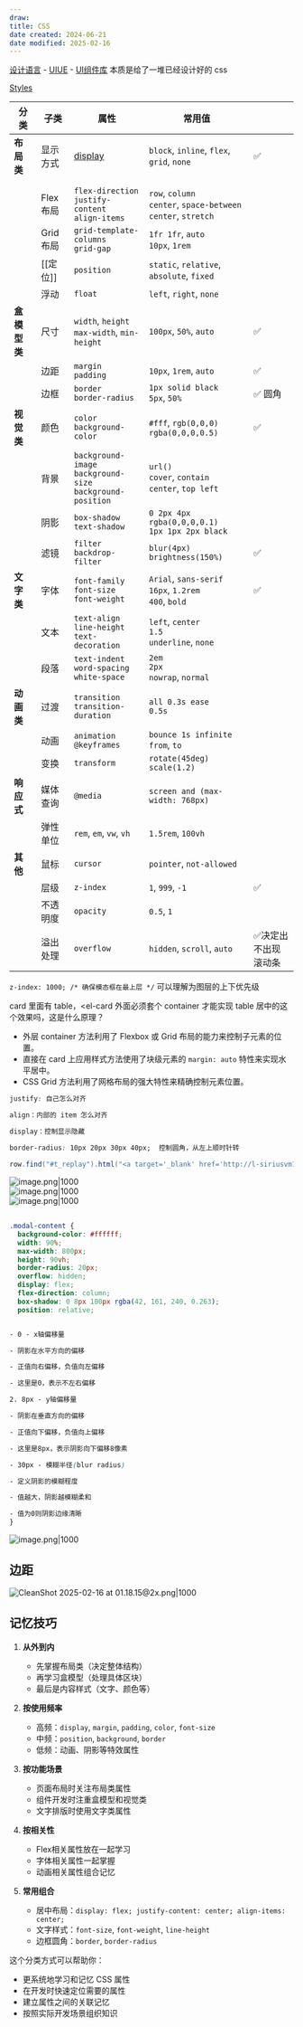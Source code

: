 ```yaml
---
draw:
title: CSS
date created: 2024-06-21
date modified: 2025-02-16
---
```


[设计语言](设计语言.md) - [UIUE](UIUE.md) - [UI组件库](UI组件库.md) 本质是给了一堆已经设计好的 css

<!-- more -->

[Styles](Styles.md)

| 分类       | 子类     | 属性                                                               | 常用值                                                                 |            |
| -------- | ------ | ---------------------------------------------------------------- | ------------------------------------------------------------------- | ---------- |
| **布局类**  | 显示方式   | [display](display.md)                                            | `block`, `inline`, `flex`, `grid`, `none`                           | ✅          |
|          |        |                                                                  |                                                                     |            |
|          |        |                                                                  |                                                                     |            |
|          | Flex布局 | `flex-direction`<br>`justify-content`<br>`align-items`           | `row`, `column`<br>`center`, `space-between`<br>`center`, `stretch` |            |
|          | Grid布局 | `grid-template-columns`<br>`grid-gap`                            | `1fr 1fr`, `auto`<br>`10px`, `1rem`                                 |            |
|          | [[定位]] | `position`                                                       | `static`, `relative`, `absolute`, `fixed`                           |            |
|          | 浮动     | `float`                                                          | `left`, `right`, `none`                                             |            |
| **盒模型类** | 尺寸     | `width`, `height`<br>`max-width`, `min-height`                   | `100px`, `50%`, `auto`                                              | ✅          |
|          | 边距     | `margin`<br>`padding`                                            | `10px`, `1rem`, `auto`                                              | ✅          |
|          | 边框     | `border`<br>`border-radius`                                      | `1px solid black`<br>`5px`, `50%`                                   | ✅  圆角      |
| **视觉类**  | 颜色     | `color`<br>`background-color`                                    | `#fff`, `rgb(0,0,0)`<br>`rgba(0,0,0,0.5)`                           | ✅          |
|          | 背景     | `background-image`<br>`background-size`<br>`background-position` | `url()`<br>`cover`, `contain`<br>`center`, `top left`               |            |
|          | 阴影     | `box-shadow`<br>`text-shadow`                                    | `0 2px 4px rgba(0,0,0,0.1)`<br>`1px 1px 2px black`                  |            |
|          | 滤镜     | `filter`<br>`backdrop-filter`                                    | `blur(4px)`<br>`brightness(150%)`                                   | ✅          |
| **文字类**  | 字体     | `font-family`<br>`font-size`<br>`font-weight`                    | `Arial`, `sans-serif`<br>`16px`, `1.2rem`<br>`400`, `bold`          | ✅          |
|          | 文本     | `text-align`<br>`line-height`<br>`text-decoration`               | `left`, `center`<br>`1.5`<br>`underline`, `none`                    |            |
|          | 段落     | `text-indent`<br>`word-spacing`<br>`white-space`                 | `2em`<br>`2px`<br>`nowrap`, `normal`                                |            |
| **动画类**  | 过渡     | `transition`<br>`transition-duration`                            | `all 0.3s ease`<br>`0.5s`                                           |            |
|          | 动画     | `animation`<br>`@keyframes`                                      | `bounce 1s infinite`<br>`from`, `to`                                |            |
|          | 变换     | `transform`                                                      | `rotate(45deg)`<br>`scale(1.2)`                                     |            |
| **响应式**  | 媒体查询   | `@media`                                                         | `screen and (max-width: 768px)`                                     |            |
|          | 弹性单位   | `rem`, `em`, `vw`, `vh`                                          | `1.5rem`, `100vh`                                                   |            |
| **其他**   | 鼠标     | `cursor`                                                         | `pointer`, `not-allowed`                                            |            |
|          | 层级     | `z-index`                                                        | `1`, `999`, `-1`                                                    | ✅          |
|          | 不透明度   | `opacity`                                                        | `0.5`, `1`                                                          |            |
|          | 溢出处理   | `overflow`                                                       | `hidden`, `scroll`, `auto`                                          | ✅决定出不出现滚动条 |

`z-index: 1000; /* 确保模态框在最上层 */` 可以理解为图层的上下优先级

card 里面有 table，<el-card 外面必须套个 container 才能实现 table 居中的这个效果吗，这是什么原理？

- 外层 container 方法利用了 Flexbox 或 Grid 布局的能力来控制子元素的位置。
- 直接在 card 上应用样式方法使用了块级元素的 `margin: auto` 特性来实现水平居中。
- CSS Grid 方法利用了网格布局的强大特性来精确控制元素位置。

```css
justify: 自己怎么对齐

align：内部的 item 怎么对齐

display：控制显示隐藏

border-radius: 10px 20px 30px 40px;  控制圆角，从左上顺时针转
```

```Java
row.find("#t_replay").html("<a target='_blank' href='http://l-siriusvm16.h.cn2.qunar.com:8080/open/mockQueryOrderPrice.jsp?orderQuery="    + n.orderQuery+ + "&sectionQuery="+ n.sectionQuery +"'>回放</a>");
```

![image.png|1000](https://imagehosting4picgo.oss-cn-beijing.aliyuncs.com/imagehosting/fix-dir%2Fpicgo%2Fpicgo-clipboard-images%2F2024%2F06%2F26%2F15-42-51-6c0da2fbab6f762ef4c6fd2236757efd-20240626154250-d057e5.png)  
![image.png|1000](https://imagehosting4picgo.oss-cn-beijing.aliyuncs.com/imagehosting/fix-dir%2Fpicgo%2Fpicgo-clipboard-images%2F2024%2F06%2F26%2F15-43-07-24344db62c5347678186c1e065b69acf-20240626154306-d974ea.png)  
![image.png|1000](https://imagehosting4picgo.oss-cn-beijing.aliyuncs.com/imagehosting/fix-dir%2Fpicgo%2Fpicgo-clipboard-images%2F2024%2F06%2F26%2F15-45-38-5c0c7a6c8de90ec16d10ad6a036a509e-20240626154537-237cea.png)

##


```css
.modal-content {
  background-color: #ffffff;
  width: 90%;
  max-width: 800px;
  height: 90vh;
  border-radius: 20px;
  overflow: hidden;
  display: flex;
  flex-direction: column;
  box-shadow: 0 8px 100px rgba(42, 161, 240, 0.263);
  position: relative;


- 0 - x轴偏移量

- 阴影在水平方向的偏移

- 正值向右偏移，负值向左偏移

- 这里是0，表示不左右偏移

2. 8px - y轴偏移量

- 阴影在垂直方向的偏移

- 正值向下偏移，负值向上偏移

- 这里是8px，表示阴影向下偏移8像素

- 30px - 模糊半径(blur radius)

- 定义阴影的模糊程度

- 值越大，阴影越模糊柔和

- 值为0则阴影边缘清晰
}
```

![image.png|1000](https://imagehosting4picgo.oss-cn-beijing.aliyuncs.com/imagehosting/fix-dir%2Fpicgo%2Fpicgo-clipboard-images%2F2024%2F11%2F03%2F23-37-53-a4f4e78e4f5cda38831a6c32807a9fb1-202411032337457-881f65.png)

## 边距

![CleanShot 2025-02-16 at 01.18.15@2x.png|1000](https://imagehosting4picgo.oss-cn-beijing.aliyuncs.com/imagehosting/fix-dir%2Fmedia%2Fmedia_bl9yDkE0aJ%2F2025%2F02%2F16%2F01-18-23-004f87cd7acb877ddc824d7f2e82b012-CleanShot%202025-02-16%20at%2001.18.15-2x-650621.png)

## 记忆技巧

1. **从外到内**
   - 先掌握布局类（决定整体结构）
   - 再学习盒模型（处理具体区块）
   - 最后是内容样式（文字、颜色等）

2. **按使用频率**
   - 高频：`display`, `margin`, `padding`, `color`, `font-size`
   - 中频：`position`, `background`, `border`
   - 低频：动画、阴影等特效属性

3. **按功能场景**
   - 页面布局时关注布局类属性
   - 组件开发时注重盒模型和视觉类
   - 文字排版时使用文字类属性

4. **按相关性**
   - Flex相关属性放在一起学习
   - 字体相关属性一起掌握
   - 动画相关属性组合记忆

5. **常用组合**
   - 居中布局：`display: flex; justify-content: center; align-items: center;`
   - 文字样式：`font-size`, `font-weight`, `line-height`
   - 边框圆角：`border`, `border-radius`

这个分类方式可以帮助你：

- 更系统地学习和记忆 CSS 属性
- 在开发时快速定位需要的属性
- 建立属性之间的关联记忆
- 按照实际开发场景组织知识
